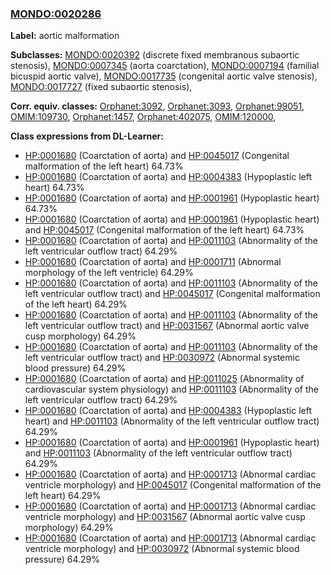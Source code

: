 
### [MONDO:0020286](http://purl.obolibrary.org/obo/MONDO_0020286)
**Label:** aortic malformation

**Subclasses:** [MONDO:0020392](http://purl.obolibrary.org/obo/MONDO_0020392) (discrete fixed membranous subaortic stenosis), [MONDO:0007345](http://purl.obolibrary.org/obo/MONDO_0007345) (aorta coarctation), [MONDO:0007194](http://purl.obolibrary.org/obo/MONDO_0007194) (familial bicuspid aortic valve), [MONDO:0017735](http://purl.obolibrary.org/obo/MONDO_0017735) (congenital aortic valve stenosis), [MONDO:0017727](http://purl.obolibrary.org/obo/MONDO_0017727) (fixed subaortic stenosis), 

**Corr. equiv. classes:** [Orphanet:3092](http://www.orpha.net/ORDO/Orphanet_3092), [Orphanet:3093](http://www.orpha.net/ORDO/Orphanet_3093), [Orphanet:99051](http://www.orpha.net/ORDO/Orphanet_99051), [OMIM:109730](http://purl.obolibrary.org/obo/OMIM_109730), [Orphanet:1457](http://www.orpha.net/ORDO/Orphanet_1457), [Orphanet:402075](http://www.orpha.net/ORDO/Orphanet_402075), [OMIM:120000](http://purl.obolibrary.org/obo/OMIM_120000), 

**Class expressions from DL-Learner:**

- [HP:0001680](http://purl.obolibrary.org/obo/HP_0001680) (Coarctation of aorta) and [HP:0045017](http://purl.obolibrary.org/obo/HP_0045017) (Congenital malformation of the left heart) 64.73%
- [HP:0001680](http://purl.obolibrary.org/obo/HP_0001680) (Coarctation of aorta) and [HP:0004383](http://purl.obolibrary.org/obo/HP_0004383) (Hypoplastic left heart) 64.73%
- [HP:0001680](http://purl.obolibrary.org/obo/HP_0001680) (Coarctation of aorta) and [HP:0001961](http://purl.obolibrary.org/obo/HP_0001961) (Hypoplastic heart) 64.73%
- [HP:0001680](http://purl.obolibrary.org/obo/HP_0001680) (Coarctation of aorta) and [HP:0001961](http://purl.obolibrary.org/obo/HP_0001961) (Hypoplastic heart) and [HP:0045017](http://purl.obolibrary.org/obo/HP_0045017) (Congenital malformation of the left heart) 64.73%
- [HP:0001680](http://purl.obolibrary.org/obo/HP_0001680) (Coarctation of aorta) and [HP:0011103](http://purl.obolibrary.org/obo/HP_0011103) (Abnormality of the left ventricular outflow tract) 64.29%
- [HP:0001680](http://purl.obolibrary.org/obo/HP_0001680) (Coarctation of aorta) and [HP:0001711](http://purl.obolibrary.org/obo/HP_0001711) (Abnormal morphology of the left ventricle) 64.29%
- [HP:0001680](http://purl.obolibrary.org/obo/HP_0001680) (Coarctation of aorta) and [HP:0011103](http://purl.obolibrary.org/obo/HP_0011103) (Abnormality of the left ventricular outflow tract) and [HP:0045017](http://purl.obolibrary.org/obo/HP_0045017) (Congenital malformation of the left heart) 64.29%
- [HP:0001680](http://purl.obolibrary.org/obo/HP_0001680) (Coarctation of aorta) and [HP:0011103](http://purl.obolibrary.org/obo/HP_0011103) (Abnormality of the left ventricular outflow tract) and [HP:0031567](http://purl.obolibrary.org/obo/HP_0031567) (Abnormal aortic valve cusp morphology) 64.29%
- [HP:0001680](http://purl.obolibrary.org/obo/HP_0001680) (Coarctation of aorta) and [HP:0011103](http://purl.obolibrary.org/obo/HP_0011103) (Abnormality of the left ventricular outflow tract) and [HP:0030972](http://purl.obolibrary.org/obo/HP_0030972) (Abnormal systemic blood pressure) 64.29%
- [HP:0001680](http://purl.obolibrary.org/obo/HP_0001680) (Coarctation of aorta) and [HP:0011025](http://purl.obolibrary.org/obo/HP_0011025) (Abnormality of cardiovascular system physiology) and [HP:0011103](http://purl.obolibrary.org/obo/HP_0011103) (Abnormality of the left ventricular outflow tract) 64.29%
- [HP:0001680](http://purl.obolibrary.org/obo/HP_0001680) (Coarctation of aorta) and [HP:0004383](http://purl.obolibrary.org/obo/HP_0004383) (Hypoplastic left heart) and [HP:0011103](http://purl.obolibrary.org/obo/HP_0011103) (Abnormality of the left ventricular outflow tract) 64.29%
- [HP:0001680](http://purl.obolibrary.org/obo/HP_0001680) (Coarctation of aorta) and [HP:0001961](http://purl.obolibrary.org/obo/HP_0001961) (Hypoplastic heart) and [HP:0011103](http://purl.obolibrary.org/obo/HP_0011103) (Abnormality of the left ventricular outflow tract) 64.29%
- [HP:0001680](http://purl.obolibrary.org/obo/HP_0001680) (Coarctation of aorta) and [HP:0001713](http://purl.obolibrary.org/obo/HP_0001713) (Abnormal cardiac ventricle morphology) and [HP:0045017](http://purl.obolibrary.org/obo/HP_0045017) (Congenital malformation of the left heart) 64.29%
- [HP:0001680](http://purl.obolibrary.org/obo/HP_0001680) (Coarctation of aorta) and [HP:0001713](http://purl.obolibrary.org/obo/HP_0001713) (Abnormal cardiac ventricle morphology) and [HP:0031567](http://purl.obolibrary.org/obo/HP_0031567) (Abnormal aortic valve cusp morphology) 64.29%
- [HP:0001680](http://purl.obolibrary.org/obo/HP_0001680) (Coarctation of aorta) and [HP:0001713](http://purl.obolibrary.org/obo/HP_0001713) (Abnormal cardiac ventricle morphology) and [HP:0030972](http://purl.obolibrary.org/obo/HP_0030972) (Abnormal systemic blood pressure) 64.29%


